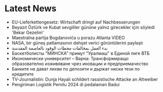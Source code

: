# Latest News
-  EU-Lieferkettengesetz: Wirtschaft dringt auf Nachbesserungen
-  Beyazıt Öztürk ve Kubat sevgililer gününe yalnız girecekler için söyledi 'Bekar Gezelim'
-  Maestralna partija Bogdanovića u porazu Atlanta VIDEO
-  NASA, bir güneş patlamasının dehşet verici görüntülerini paylaştı
-  بدء العمل بمخالفات محطات الوقود بالعاصمة المقدسة
-  Баскетболисты "МИНСКА" примут "Уралмаш" в Единой лиге ВТБ
-  Икономически университет – Варна: Трансформиращо образователно изживяване чрез иновации и предприемачество
-  Банките не дават лихви по депозити и държат ниски тези по кредитите
-  TV-Journalistin: Dunja Hayali schildert rassistische Attacke an Altweiber
-  Pengiriman Logistik Pemilu 2024 di pedalaman Badui
